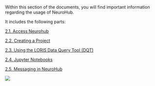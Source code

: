 Within this section of the documents, you will find important information regarding the usage of NeuroHub. 

It includes the following parts:

[2.1. Access Neurohub](2.1.Access-NeuroHub)

[2.2. Creating a Project](2.2.Creating-a-project)

[2.3. Using the LORIS Data Query Tool (DQT)](2.3.Using-the-LORIS-Data-Query-Tool-(DQT))

[2.4. Jupyter Notebooks](2.4.Jupyter-Notebooks)

[2.5. Messaging in NeuroHub](2.5.Messaging)

![](https://github.com/neurohub/neurohub_documentation/blob/master/images/neurohub_cr_ov.png)
